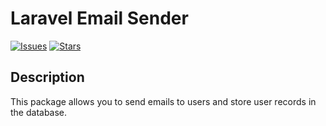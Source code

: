 # Laravel Email Sender

[![Issues](https://img.shields.io/github/issues/asimzareen_pkg/sendmail?style=flat-square)](https://github.com/asimzareen_pkg/sendmail/issues)
[![Stars](https://img.shields.io/github/stars/asimzareen_pkg/sendmail?style=flat-square)](https://github.com/asimzareen_pkg/sendmail/stargazers)

## Description

This package allows you to send emails to users and store user records in the database.